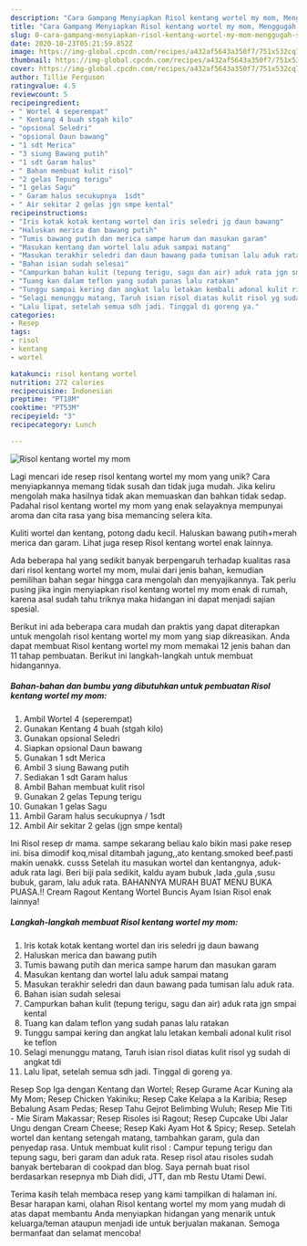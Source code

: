 ```yaml
---
description: "Cara Gampang Menyiapkan Risol kentang wortel my mom, Menggugah Selera"
title: "Cara Gampang Menyiapkan Risol kentang wortel my mom, Menggugah Selera"
slug: 0-cara-gampang-menyiapkan-risol-kentang-wortel-my-mom-menggugah-selera
date: 2020-10-23T05:21:59.852Z
image: https://img-global.cpcdn.com/recipes/a432af5643a350f7/751x532cq70/risol-kentang-wortel-my-mom-foto-resep-utama.jpg
thumbnail: https://img-global.cpcdn.com/recipes/a432af5643a350f7/751x532cq70/risol-kentang-wortel-my-mom-foto-resep-utama.jpg
cover: https://img-global.cpcdn.com/recipes/a432af5643a350f7/751x532cq70/risol-kentang-wortel-my-mom-foto-resep-utama.jpg
author: Tillie Ferguson
ratingvalue: 4.5
reviewcount: 5
recipeingredient:
- " Wortel 4 seperempat"
- " Kentang 4 buah stgah kilo"
- "opsional Seledri"
- "opsional Daun bawang"
- "1 sdt Merica"
- "3 siung Bawang putih"
- "1 sdt Garam halus"
- " Bahan membuat kulit risol"
- "2 gelas Tepung terigu"
- "1 gelas Sagu"
- " Garam halus secukupnya  1sdt"
- " Air sekitar 2 gelas jgn smpe kental"
recipeinstructions:
- "Iris kotak kotak kentang wortel dan iris seledri jg daun bawang"
- "Haluskan merica dan bawang putih"
- "Tumis bawang putih dan merica sampe harum dan masukan garam"
- "Masukan kentang dan wortel lalu aduk sampai matang"
- "Masukan terakhir seledri dan daun bawang pada tumisan lalu aduk rata."
- "Bahan isian sudah selesai"
- "Campurkan bahan kulit (tepung terigu, sagu dan air) aduk rata jgn smpai kental"
- "Tuang kan dalam teflon yang sudah panas lalu ratakan"
- "Tunggu sampai kering dan angkat lalu letakan kembali adonal kulit risol ke teflon"
- "Selagi menunggu matang, Taruh isian risol diatas kulit risol yg sudah di angkat tdi"
- "Lalu lipat, setelah semua sdh jadi. Tinggal di goreng ya."
categories:
- Resep
tags:
- risol
- kentang
- wortel

katakunci: risol kentang wortel 
nutrition: 272 calories
recipecuisine: Indonesian
preptime: "PT18M"
cooktime: "PT53M"
recipeyield: "3"
recipecategory: Lunch

---
```



![Risol kentang wortel my mom](https://img-global.cpcdn.com/recipes/a432af5643a350f7/751x532cq70/risol-kentang-wortel-my-mom-foto-resep-utama.jpg)

Lagi mencari ide resep risol kentang wortel my mom yang unik? Cara menyiapkannya memang tidak susah dan tidak juga mudah. Jika keliru mengolah maka hasilnya tidak akan memuaskan dan bahkan tidak sedap. Padahal risol kentang wortel my mom yang enak selayaknya mempunyai aroma dan cita rasa yang bisa memancing selera kita.

Kuliti wortel dan kentang, potong dadu kecil. Haluskan bawang putih+merah merica dan garam. Lihat juga resep Risol kentang wortel enak lainnya.

Ada beberapa hal yang sedikit banyak berpengaruh terhadap kualitas rasa dari risol kentang wortel my mom, mulai dari jenis bahan, kemudian pemilihan bahan segar hingga cara mengolah dan menyajikannya. Tak perlu pusing jika ingin menyiapkan risol kentang wortel my mom enak di rumah, karena asal sudah tahu triknya maka hidangan ini dapat menjadi sajian spesial.


Berikut ini ada beberapa cara mudah dan praktis yang dapat diterapkan untuk mengolah risol kentang wortel my mom yang siap dikreasikan. Anda dapat membuat Risol kentang wortel my mom memakai 12 jenis bahan dan 11 tahap pembuatan. Berikut ini langkah-langkah untuk membuat hidangannya.

<!--inarticleads1-->

##### Bahan-bahan dan bumbu yang dibutuhkan untuk pembuatan Risol kentang wortel my mom:

1. Ambil  Wortel 4 (seperempat)
1. Gunakan  Kentang 4 buah (stgah kilo)
1. Gunakan opsional Seledri
1. Siapkan opsional Daun bawang
1. Gunakan 1 sdt Merica
1. Ambil 3 siung Bawang putih
1. Sediakan 1 sdt Garam halus
1. Ambil  Bahan membuat kulit risol
1. Gunakan 2 gelas Tepung terigu
1. Gunakan 1 gelas Sagu
1. Ambil  Garam halus secukupnya / 1sdt
1. Ambil  Air sekitar 2 gelas (jgn smpe kental)


Ini Risol resep dr mama. sampe sekarang beliau kalo bikin masi pake resep ini. bisa dimodif koq,misal ditambah jagung,,ato kentang.smoked beef.pasti makin uenakk. cusss Setelah itu masukan wortel dan kentangnya, aduk-aduk rata lagi. Beri biji pala sedikit, kaldu ayam bubuk ,lada ,gula ,susu bubuk, garam, lalu aduk rata. BAHANNYA MURAH BUAT MENU BUKA PUASA.!! Cream Ragout Kentang Wortel Buncis Ayam Isian Risol enak lainnya! 

<!--inarticleads2-->

##### Langkah-langkah membuat Risol kentang wortel my mom:

1. Iris kotak kotak kentang wortel dan iris seledri jg daun bawang
1. Haluskan merica dan bawang putih
1. Tumis bawang putih dan merica sampe harum dan masukan garam
1. Masukan kentang dan wortel lalu aduk sampai matang
1. Masukan terakhir seledri dan daun bawang pada tumisan lalu aduk rata.
1. Bahan isian sudah selesai
1. Campurkan bahan kulit (tepung terigu, sagu dan air) aduk rata jgn smpai kental
1. Tuang kan dalam teflon yang sudah panas lalu ratakan
1. Tunggu sampai kering dan angkat lalu letakan kembali adonal kulit risol ke teflon
1. Selagi menunggu matang, Taruh isian risol diatas kulit risol yg sudah di angkat tdi
1. Lalu lipat, setelah semua sdh jadi. Tinggal di goreng ya.


Resep Sop Iga dengan Kentang dan Wortel; Resep Gurame Acar Kuning ala My Mom; Resep Chicken Yakiniku; Resep Cake Kelapa a la Karibia; Resep Bebalung Asam Pedas; Resep Tahu Gejrot Belimbing Wuluh; Resep Mie Titi - Mie Siram Makassar; Resep Risoles isi Ragout; Resep Cupcake Ubi Jalar Ungu dengan Cream Cheese; Resep Kaki Ayam Hot &amp; Spicy; Resep. Setelah wortel dan kentang setengah matang, tambahkan garam, gula dan penyedap rasa. Untuk membuat kulit risol : Campur tepung terigu dan tepung sagu, beri garam dan aduk rata. Resep risol atau risoles sudah banyak bertebaran di cookpad dan blog. Saya pernah buat risol berdasarkan resepnya mb Diah didi, JTT, dan mb Restu Utami Dewi. 

Terima kasih telah membaca resep yang kami tampilkan di halaman ini. Besar harapan kami, olahan Risol kentang wortel my mom yang mudah di atas dapat membantu Anda menyiapkan hidangan yang menarik untuk keluarga/teman ataupun menjadi ide untuk berjualan makanan. Semoga bermanfaat dan selamat mencoba!
